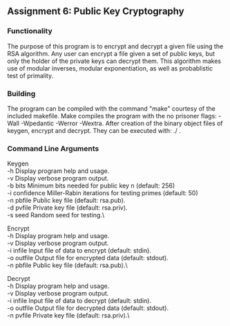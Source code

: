 ## Assignment 6: Public Key Cryptography

### Functionality
The purpose of this program is to encrypt and decrypt a given file using the RSA algorithm. Any user can encrypt a file given a set of public keys, but only the holder of the private keys can decrypt them. This algorithm makes use of modular inverses, modular exponentiation, as well as probablistic test of primality.

### Building
The program can be compiled with the command "make" courtesy of the included makefile. Make compiles the program with the no prisoner flags: -Wall -Wpedantic -Werror -Wextra. After creation of the binary object files of keygen, encrypt and decrypt. They can be executed with: ./<executable name>  <command line arguments>.

### Command Line Arguments
Keygen\
-h             Display program help and usage.\
-v             Display verbose program output.\
-b bits        Minimum bits needed for public key n (default: 256)\
-i confidence  Miller-Rabin iterations for testing primes (default: 50)\
-n pbfile     Public key file (default: rsa.pub).\
-d pvfile      Private key file (default: rsa.priv).\
-s seed        Random seed for testing.\

Encrypt\
-h             Display program help and usage.\
-v             Display verbose program output.\
-i infile      Input file of data to encrypt (default: stdin).\
-o outfile     Output file for encrypted data (default: stdout).\
-n pbfile      Public key file (default: rsa.pub).\

Decrypt\
-h             Display program help and usage.\
-v             Display verbose program output.\
-i infile      Input file of data to decrypt (default: stdin).\
-o outfile     Output file for decrypted data (default: stdout).\
-n pvfile      Private key file (default: rsa.priv).\

